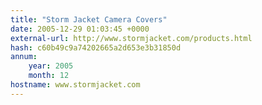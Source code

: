 ```yaml
---
title: "Storm Jacket Camera Covers"
date: 2005-12-29 01:03:45 +0000
external-url: http://www.stormjacket.com/products.html
hash: c60b49c9a74202665a2d653e3b31850d
annum:
    year: 2005
    month: 12
hostname: www.stormjacket.com
---
```



